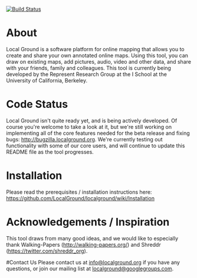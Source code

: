 [![Build Status](https://travis-ci.org/LocalGround/localground.svg?branch=master)](https://travis-ci.org/LocalGround/localground)
# About
Local Ground is a software platform for online mapping that allows you to create and share your own annotated online maps.  Using this tool, you can draw on existing maps, add pictures, audio, video and other data, and share with your friends, family and colleagues.  This tool is currently being developed by the Represent Research Group at the I School at the University of California, Berkeley.  

# Code Status
Local Ground isn't quite ready yet, and is being actively developed.  Of course you're welcome to take a look at it, but we're still working on implementing all of the core features needed for the beta release and fixing bugs: http://bugzilla.localground.org.  We're currently testing out functionality with some of our core users, and will continue to update this README file as the tool progresses.

# Installation
Please read the prerequisites / installation instructions here:  https://github.com/LocalGround/localground/wiki/Installation

# Acknowledgements / Inspiration
This tool draws from many good ideas, and we would like to especially thank Walking-Papers (http://walking-papers.org/) and Shreddr (https://twitter.com/shreddr_org).

#Contact Us
Please contact us at info@localground.org if you have any questions, or join our mailing list at localground@googlegroups.com.

